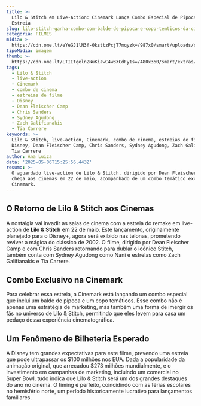 ```yaml
---
title: >-
  Lilo & Stitch em Live-Action: Cinemark Lança Combo Especial de Pipoca para a
  Estreia
slug: lilo-stitch-ganha-combo-com-balde-de-pipoca-e-copo-temticos-da-cinemark
categoria: FILMES
midia: >-
  https://cdn.ome.lt/eYeGJ1lN3f-0ksttzPcjT7mqyzk=/987x0/smart/uploads/conteudo/fotos/OMELETE_CAPA_-_2025-05-06T120458.565.png
tipoMidia: imagem
thumb: >-
  https://cdn.ome.lt/LTIItqeln2NuKiJwC4w3XCdFy1s=/480x360/smart/extras/conteudos/omelete_THUMB_-_2025-05-06T120438.860.png
tags:
  - Lilo & Stitch
  - live-action
  - Cinemark
  - combo de cinema
  - estreias de filme
  - Disney
  - Dean Fleischer Camp
  - Chris Sanders
  - Sydney Agudong
  - Zach Galifianakis
  - Tia Carrere
keywords: >-
  Lilo & Stitch, live-action, Cinemark, combo de cinema, estreias de filme,
  Disney, Dean Fleischer Camp, Chris Sanders, Sydney Agudong, Zach Galifianakis,
  Tia Carrere
author: Ana Luiza
data: '2025-05-06T15:25:56.443Z'
resumo: >-
  O aguardado live-action de Lilo & Stitch, dirigido por Dean Fleischer Camp,
  chega aos cinemas em 22 de maio, acompanhado de um combo temático exclusivo da
  Cinemark.
---
```


## O Retorno de Lilo & Stitch aos Cinemas

<blockquote class="twitter-tweet"><a href="https://twitter.com/user/status/1919727227777741091"></a></blockquote>

A nostalgia vai invadir as salas de cinema com a estreia do remake em live-action de **Lilo & Stitch** em 22 de maio. Este lançamento, originalmente planejado para o Disney+, agora será exibido nas telonas, prometendo reviver a mágica do clássico de 2002. O filme, dirigido por Dean Fleischer Camp e com Chris Sanders retornando para dublar o icônico Stitch, também conta com Sydney Agudong como Nani e estrelas como Zach Galifianakis e Tia Carrere.

## Combo Exclusivo na Cinemark

Para celebrar essa estreia, a Cinemark está lançando um combo especial que inclui um balde de pipoca e um copo temáticos. Esse combo não é apenas uma estratégia de marketing, mas também uma forma de imergir os fãs no universo de Lilo & Stitch, permitindo que eles levem para casa um pedaço dessa experiência cinematográfica.

## Um Fenômeno de Bilheteria Esperado

A Disney tem grandes expectativas para este filme, prevendo uma estreia que pode ultrapassar os $100 milhões nos EUA. Dada a popularidade da animação original, que arrecadou $273 milhões mundialmente, e o investimento em campanhas de marketing, incluindo um comercial no Super Bowl, tudo indica que Lilo & Stitch será um dos grandes destaques do ano no cinema. O timing é perfeito, coincidindo com as férias escolares no hemisfério norte, um período historicamente lucrativo para lançamentos familiares.

